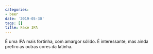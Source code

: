 ```yaml
---
categories:
- beer
date: '2019-05-30'
tags: []
title: Faxe IPA
---
```


É uma IPA mais fortinha, com amargor sólido. É interessante, mas ainda prefiro as outras cores da latinha.